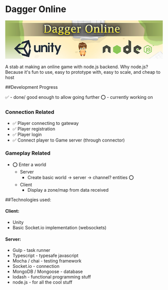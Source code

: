 # Dagger Online

![Screenshot](./screen.jpg?raw=true "Screenshot")

A stab at making an online game with node.js backend. Why node.js? Because it's fun to use, 
easy to prototype with, easy to scale, and cheap to host

##Development Progress

:white_check_mark: - done/ good enough to allow going further
:o: - currently working on

### Connection Related
* :white_check_mark: Player connecting to gateway
* :white_check_mark: Player registration
* :white_check_mark: Player login
* :white_check_mark: Connect player to Game server (through connector)

### Gameplay Related
* :o: Enter a world
  * Server
    * Create basic world -> server -> channel? entities :o:
  * Client
    * Display a zone/map from data received

##Technologies used:

#### Client:
  * Unity
  * Basic Socket.io implementation (websockets)
  
#### Server:
  * Gulp - task runner
  * Typescript - typesafe javascript
  * Mocha / chai - testing framework
  * Socket.io - connection
  * MongoDB / Mongoose - database
  * lodash - functional programming stuff
  * node.js - for all the cool stuff
